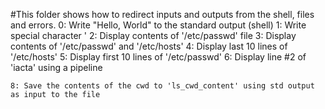 #This folder shows how to redirect inputs and outputs from the shell, files and errors.
	0: Write "Hello, World" to the standard output (shell)
	1: Write special character '
	2: Display contents of '/etc/passwd' file
	3: Display contents of '/etc/passwd' and '/etc/hosts'
	4: Display last 10 lines of '/etc/hosts'
	5: Display first 10 lines of '/etc/passwd'
	6: Display line #2 of 'iacta' using a pipeline
	
	8: Save the contents of the cwd to 'ls_cwd_content' using std output as input to the file
